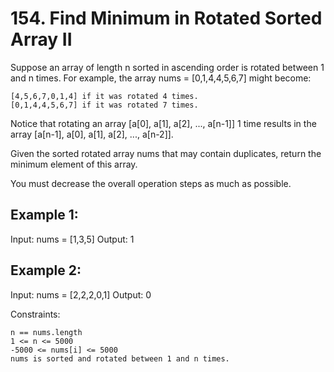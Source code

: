 # 154. Find Minimum in Rotated Sorted Array II

Suppose an array of length n sorted in ascending order is rotated between 1 and n times. For example, the array nums = [0,1,4,4,5,6,7] might become:

    [4,5,6,7,0,1,4] if it was rotated 4 times.
    [0,1,4,4,5,6,7] if it was rotated 7 times.

Notice that rotating an array [a[0], a[1], a[2], ..., a[n-1]] 1 time results in the array [a[n-1], a[0], a[1], a[2], ..., a[n-2]].

Given the sorted rotated array nums that may contain duplicates, return the minimum element of this array.

You must decrease the overall operation steps as much as possible.

 

## Example 1:

Input: nums = [1,3,5]
Output: 1

## Example 2:

Input: nums = [2,2,2,0,1]
Output: 0

Constraints:

    n == nums.length
    1 <= n <= 5000
    -5000 <= nums[i] <= 5000
    nums is sorted and rotated between 1 and n times.
